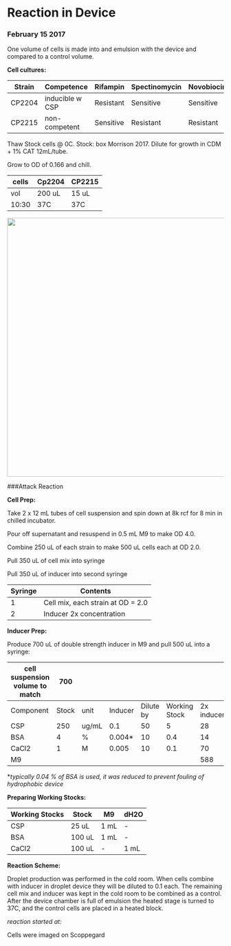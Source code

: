# Reaction in Device

### February 15 2017

One volume of cells is made into and emulsion with the device and compared to a control volume.

**Cell cultures:**

| Strain | Competence      | Rifampin  | Spectinomycin | Novobiocin | Label |
|--------|-----------------|-----------|---------------|------------|-------|
| CP2204 | inducible w CSP | Resistant | Sensitive     | Sensitive  | RFP   |
| CP2215 | non-competent   | Sensitive | Resistant     | Resistant  | GFP   |

Thaw Stock cells @ 0C. Stock: box Morrison 2017. Dilute for growth in CDM + 1% CAT 12mL/tube.

Grow to OD of 0.166 and chill.

| cells | Cp2204 | CP2215 |
|-------|--------|--------|
| vol   | 200 uL | 15 uL  |
| 10:30 | 37C    | 37C    |

<img src="growth-curves.png" width="600" />

###Attack Reaction

**Cell Prep:**

Take 2 x 12 mL tubes of cell suspension and spin down at 8k rcf for 8 min in chilled incubator.

Pour off supernatant and resuspend in 0.5 mL M9 to make OD 4.0.

Combine 250 uL of each strain to make 500 uL cells each at OD 2.0.

Pull 350 uL of cell mix into syringe

Pull 350 uL of inducer into second syringe

| Syringe | Contents                      |
|---------|-------------------------------|
| 1       | Cell mix, each strain at OD = 2.0 |
| 2       | Inducer 2x concentration      |
**Inducer Prep:**

Produce 700 uL of double strength inducer in M9 and pull 500 uL into a syringe:

| cell suspension volume to match | 700   |       |         |           |               |            |
|---------------------------------|-------|-------|---------|-----------|---------------|------------|
| Component                       | Stock | unit  | Inducer | Dilute by | Working Stock | 2x inducer |
| CSP                             | 250   | ug/mL | 0.1     | 50        | 5             | 28         |
| BSA                             | 4     | %     | 0.004*  | 10        | 0.4           | 14         |
| CaCl2                           | 1     | M     | 0.005   | 10        | 0.1           | 70         |
| M9                              |       |       |         |           |               | 588        |

**typically 0.04 % of BSA is used, it was reduced to prevent fouling of hydrophobic device*

**Preparing Working Stocks:**

| Working Stocks | Stock  | M9   | dH2O |
|----------------|--------|------|------|
| CSP            | 25 uL  | 1 mL | -    |
| BSA            | 100 uL | 1 mL | -    |
| CaCl2          | 100 uL | -    | 1 mL |


**Reaction Scheme:**

Droplet production was performed in the cold room.
When cells combine with inducer in droplet device they will be diluted to 0.1 each.
The remaining cell mix and inducer was kept in the cold room to be combined as a control.
After the device chamber is full of emulsion the heated stage is turned to 37C, and the control cells are placed in a heated block.

*reaction started at:*

Cells were imaged on Scoppegard 
